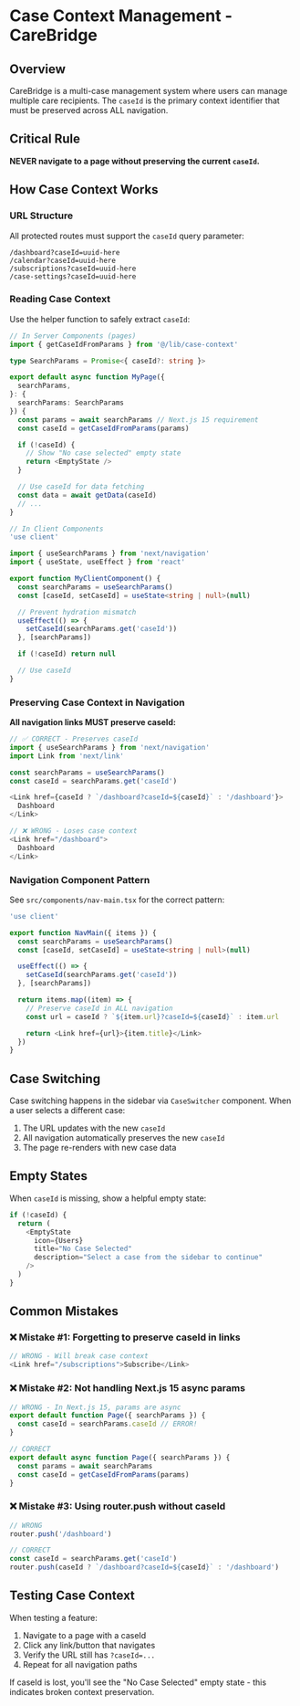 # Case Context Management - CareBridge

## Overview

CareBridge is a multi-case management system where users can manage multiple care recipients. The `caseId` is the primary context identifier that must be preserved across ALL navigation.

## Critical Rule

**NEVER navigate to a page without preserving the current `caseId`.**

## How Case Context Works

### URL Structure

All protected routes must support the `caseId` query parameter:

```
/dashboard?caseId=uuid-here
/calendar?caseId=uuid-here
/subscriptions?caseId=uuid-here
/case-settings?caseId=uuid-here
```

### Reading Case Context

Use the helper function to safely extract `caseId`:

```typescript
// In Server Components (pages)
import { getCaseIdFromParams } from '@/lib/case-context'

type SearchParams = Promise<{ caseId?: string }>

export default async function MyPage({
  searchParams,
}: {
  searchParams: SearchParams
}) {
  const params = await searchParams // Next.js 15 requirement
  const caseId = getCaseIdFromParams(params)

  if (!caseId) {
    // Show "No case selected" empty state
    return <EmptyState />
  }

  // Use caseId for data fetching
  const data = await getData(caseId)
  // ...
}
```

```typescript
// In Client Components
'use client'

import { useSearchParams } from 'next/navigation'
import { useState, useEffect } from 'react'

export function MyClientComponent() {
  const searchParams = useSearchParams()
  const [caseId, setCaseId] = useState<string | null>(null)

  // Prevent hydration mismatch
  useEffect(() => {
    setCaseId(searchParams.get('caseId'))
  }, [searchParams])

  if (!caseId) return null

  // Use caseId
}
```

### Preserving Case Context in Navigation

**All navigation links MUST preserve caseId:**

```typescript
// ✅ CORRECT - Preserves caseId
import { useSearchParams } from 'next/navigation'
import Link from 'next/link'

const searchParams = useSearchParams()
const caseId = searchParams.get('caseId')

<Link href={caseId ? `/dashboard?caseId=${caseId}` : '/dashboard'}>
  Dashboard
</Link>

// ❌ WRONG - Loses case context
<Link href="/dashboard">
  Dashboard
</Link>
```

### Navigation Component Pattern

See `src/components/nav-main.tsx` for the correct pattern:

```typescript
'use client'

export function NavMain({ items }) {
  const searchParams = useSearchParams()
  const [caseId, setCaseId] = useState<string | null>(null)

  useEffect(() => {
    setCaseId(searchParams.get('caseId'))
  }, [searchParams])

  return items.map((item) => {
    // Preserve caseId in ALL navigation
    const url = caseId ? `${item.url}?caseId=${caseId}` : item.url

    return <Link href={url}>{item.title}</Link>
  })
}
```

## Case Switching

Case switching happens in the sidebar via `CaseSwitcher` component. When a user selects a different case:

1. The URL updates with the new `caseId`
2. All navigation automatically preserves the new `caseId`
3. The page re-renders with new case data

## Empty States

When `caseId` is missing, show a helpful empty state:

```typescript
if (!caseId) {
  return (
    <EmptyState
      icon={Users}
      title="No Case Selected"
      description="Select a case from the sidebar to continue"
    />
  )
}
```

## Common Mistakes

### ❌ Mistake #1: Forgetting to preserve caseId in links

```typescript
// WRONG - Will break case context
<Link href="/subscriptions">Subscribe</Link>
```

### ❌ Mistake #2: Not handling Next.js 15 async params

```typescript
// WRONG - In Next.js 15, params are async
export default function Page({ searchParams }) {
  const caseId = searchParams.caseId // ERROR!
}

// CORRECT
export default async function Page({ searchParams }) {
  const params = await searchParams
  const caseId = getCaseIdFromParams(params)
}
```

### ❌ Mistake #3: Using router.push without caseId

```typescript
// WRONG
router.push('/dashboard')

// CORRECT
const caseId = searchParams.get('caseId')
router.push(caseId ? `/dashboard?caseId=${caseId}` : '/dashboard')
```

## Testing Case Context

When testing a feature:

1. Navigate to a page with a caseId
2. Click any link/button that navigates
3. Verify the URL still has `?caseId=...`
4. Repeat for all navigation paths

If caseId is lost, you'll see the "No Case Selected" empty state - this indicates broken context preservation.
